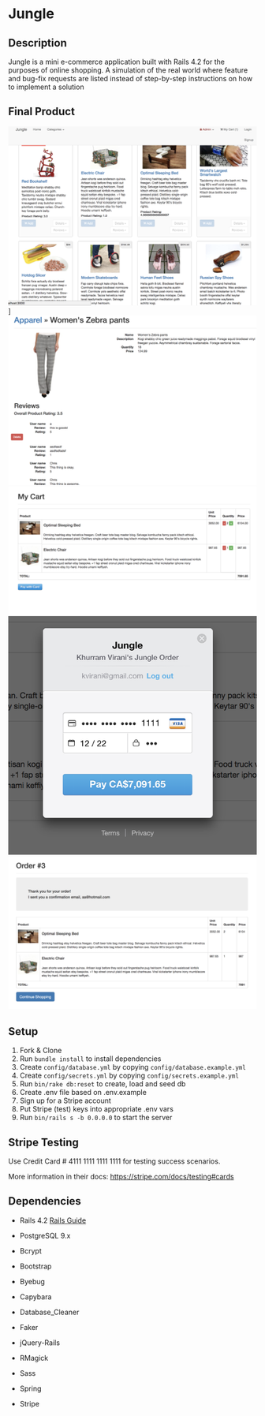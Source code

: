 # Jungle

## Description
Jungle is a mini e-commerce application built with Rails 4.2 for the purposes of online shopping. A simulation of the real world where feature and bug-fix requests are listed instead of step-by-step instructions on how to implement a solution

## Final Product
!["Screenshot of URLs login page"](https://github.com/ginyeqm/Jungle-Project/blob/master/doc/MainPage.png)]
!["Screenshot of URLs login page"](https://github.com/ginyeqm/Jungle-Project/blob/master/doc/Product.png)
!["Screenshot of URLs login page"](https://github.com/ginyeqm/Jungle-Project/blob/master/doc/MyCart.png)
!["Screenshot of URLs login page"](https://github.com/ginyeqm/Jungle-Project/blob/master/doc/Stripe.png)
!["Screenshot of URLs login page"](https://github.com/ginyeqm/Jungle-Project/blob/master/doc/OrderedPage.png)


## Setup

1. Fork & Clone
2. Run `bundle install` to install dependencies
3. Create `config/database.yml` by copying `config/database.example.yml`
4. Create `config/secrets.yml` by copying `config/secrets.example.yml`
5. Run `bin/rake db:reset` to create, load and seed db
6. Create .env file based on .env.example
7. Sign up for a Stripe account
8. Put Stripe (test) keys into appropriate .env vars
9. Run `bin/rails s -b 0.0.0.0` to start the server

## Stripe Testing

Use Credit Card # 4111 1111 1111 1111 for testing success scenarios.

More information in their docs: <https://stripe.com/docs/testing#cards>

## Dependencies

* Rails 4.2 [Rails Guide](http://guides.rubyonrails.org/v4.2/)

* PostgreSQL 9.x
* Bcrypt
* Bootstrap
* Byebug
* Capybara
* Database_Cleaner
* Faker
* jQuery-Rails
* RMagick
* Sass
* Spring
* Stripe


